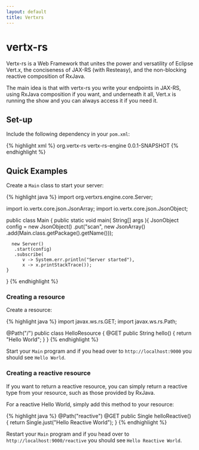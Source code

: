 ```yaml
---
layout: default
title: Vertxrs
---
```


# vertx-rs

Vertx-rs is a Web Framework that unites the power and versatility of Eclipse Vert.x, the conciseness of JAX-RS (with Resteasy), 
and the non-blocking reactive composition of RxJava.

The main idea is that with vertx-rs you write your endpoints in JAX-RS, using RxJava composition if you want, and underneath
it all, Vert.x is running the show and you can always access it if you need it.

## Set-up

Include the following dependency in your `pom.xml`:

{% highlight xml %}
<dependency>
  <groupId>org.vertx-rs</groupId>
  <artifactId>vertx-rs-engine</artifactId>
  <version>0.0.1-SNAPSHOT</version>
</dependency>
{% endhighlight %}

## Quick Examples

Create a `Main` class to start your server:

{% highlight java %}
import org.vertxrs.engine.core.Server;

import io.vertx.core.json.JsonArray;
import io.vertx.core.json.JsonObject;

public class Main {
    public static void main( String[] args ){
      JsonObject config = new JsonObject()
          .put("scan", new JsonArray()
              .add(Main.class.getPackage().getName()));
      
      new Server()
       .start(config)
       .subscribe(
          v -> System.err.println("Server started"),
          x -> x.printStackTrace());
    }
}
{% endhighlight %}

### Creating a resource

Create a resource:

{% highlight java %}
import javax.ws.rs.GET;
import javax.ws.rs.Path;

@Path("/")
public class HelloResource {
  @GET
  public String hello() {
    return "Hello World";
  }
}
{% endhighlight %}

Start your `Main` program and if you head over to `http://localhost:9000` you should see `Hello World`.

### Creating a reactive resource

If you want to return a reactive resource, you can simply return a reactive type from your resource,
such as those provided by RxJava.

For a reactive Hello World, simply add this method to your resource:

{% highlight java %}
@Path("reactive")
@GET
public Single<String> helloReactive() {
  return Single.just("Hello Reactive World");
}
{% endhighlight %}

Restart your `Main` program and if you head over to `http://localhost:9000/reactive` you should see 
`Hello Reactive World`.

